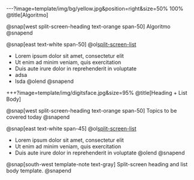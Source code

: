 ---?image=template/img/bg/yellow.jpg&position=right&size=50% 100%
@title[Algoritmo]

@snap[west split-screen-heading text-orange span-50]
Algoritmo
@snapend

@snap[east text-white span-50]
@ol[split-screen-list](false)
- Lorem ipsum dolor sit amet, consectetur elit
- Ut enim ad minim veniam, quis exercitation
- Duis aute irure dolor in reprehenderit in voluptate
- adsa
- lsda
@olend
@snapend

+++?image=template/img/digitsface.jpg&size=95%
@title[Heading + List Body]

@snap[west split-screen-heading text-orange span-50]
Topics to be covered today
@snapend

@snap[east text-white span-45]
@ol[split-screen-list](false)
- Lorem ipsum dolor sit amet, consectetur elit
- Ut enim ad minim veniam, quis exercitation
- Duis aute irure dolor in reprehenderit in voluptate
@olend
@snapend

@snap[south-west template-note text-gray]
Split-screen heading and list body template.
@snapend
